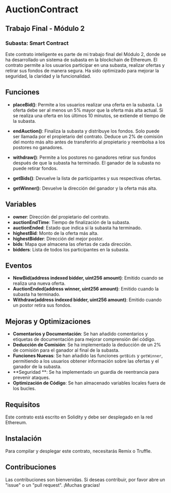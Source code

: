 # AuctionContract

## Trabajo Final - Módulo 2

### Subasta: Smart Contract

Este contrato inteligente es parte de mi trabajo final del Módulo 2, donde se ha desarrollado un sistema de subasta en la blockchain de Ethereum. El contrato permite a los usuarios participar en una subasta, realizar ofertas y retirar sus fondos de manera segura. Ha sido optimizado para mejorar la seguridad, la claridad y la funcionalidad.

## Funciones

- **placeBid()**: Permite a los usuarios realizar una oferta en la subasta. La oferta debe ser al menos un 5% mayor que la oferta más alta actual. Si se realiza una oferta en los últimos 10 minutos, se extiende el tiempo de la subasta.

- **endAuction()**: Finaliza la subasta y distribuye los fondos. Solo puede ser llamada por el propietario del contrato. Deduce un 2% de comisión del monto más alto antes de transferirlo al propietario y reembolsa a los postores no ganadores.

- **withdraw()**: Permite a los postores no ganadores retirar sus fondos después de que la subasta ha terminado. El ganador de la subasta no puede retirar fondos.

- **getBids()**: Devuelve la lista de participantes y sus respectivas ofertas.

- **getWinner()**: Devuelve la dirección del ganador y la oferta más alta.

## Variables

- **owner**: Dirección del propietario del contrato.
- **auctionEndTime**: Tiempo de finalización de la subasta.
- **auctionEnded**: Estado que indica si la subasta ha terminado.
- **highestBid**: Monto de la oferta más alta.
- **highestBidder**: Dirección del mejor postor.
- **bids**: Mapa que almacena las ofertas de cada dirección.
- **bidders**: Lista de todos los participantes en la subasta.

## Eventos

- **NewBid(address indexed bidder, uint256 amount)**: Emitido cuando se realiza una nueva oferta.
- **AuctionEnded(address winner, uint256 amount)**: Emitido cuando la subasta ha terminado.
- **Withdraw(address indexed bidder, uint256 amount)**: Emitido cuando un postor retira sus fondos.

## Mejoras y Optimizaciones

- **Comentarios y Documentación**: Se han añadido comentarios y etiquetas de documentación para mejorar comprensión del código.
- **Deducción de Comisión**: Se ha implementado la deducción de un 2% de comisión para el ganador al final de la subasta.
- **Funciones Nuevas**: Se han añadido las funciones `getBids` y `getWinner`, permitiendo a los usuarios obtener información sobre las ofertas y el ganador de la subasta.
- **Seguridad **: Se ha implementado un guardia de reentrancia para prevenir ataques.
- **Optimización de Código**: Se han almacenado variables locales fuera de los bucles.

## Requisitos

Este contrato está escrito en Solidity y debe ser desplegado en la red Ethereum.

## Instalación

Para compilar y desplegar este contrato, necesitarás Remix o Truffle.

## Contribuciones

Las contribuciones son bienvenidas. Si deseas contribuir, por favor abre un "issue" o un "pull request". ¡Muchas gracias!
